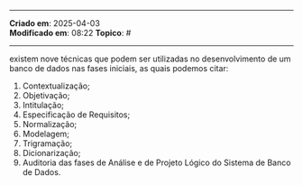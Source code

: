 ***
**Criado em**: 2025-04-03  
**Modificado em**: 08:22
**Topico**: #
***
existem nove técnicas que podem ser utilizadas no desenvolvimento de um banco de dados nas fases iniciais, as quais podemos citar: 

1. Contextualização;
2. Objetivação;
3. Intitulação;
4. Especificação de Requisitos;
5. Normalização;
6. Modelagem;
7. Trigramação;
8. Dicionarização;
9. Auditoria das fases de Análise e de Projeto Lógico do Sistema de Banco de Dados.